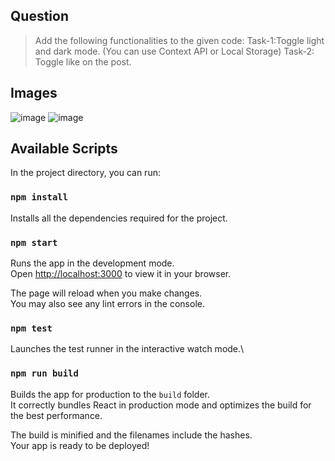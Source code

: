 ## Question 
 > Add the following functionalities to the given code:
 > Task-1:Toggle light and dark mode. (You can use Context API or Local Storage)
 > Task-2: Toggle like on the post.

## Images 
![image](https://i.imgur.com/KYdMKkE.png)
![image](https://i.imgur.com/1TEkQ63.png)


## Available Scripts

In the project directory, you can run:

### `npm install`

Installs all the dependencies required for the project.

### `npm start`

Runs the app in the development mode.\
Open [http://localhost:3000](http://localhost:3000) to view it in your browser.

The page will reload when you make changes.\
You may also see any lint errors in the console.

### `npm test`

Launches the test runner in the interactive watch mode.\

### `npm run build`

Builds the app for production to the `build` folder.\
It correctly bundles React in production mode and optimizes the build for the best performance.

The build is minified and the filenames include the hashes.\
Your app is ready to be deployed!

